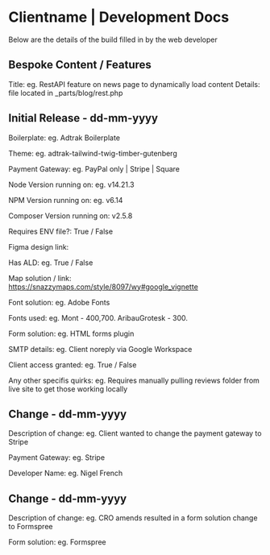 # Clientname | Development Docs

Below are the details of the build filled in by the web developer

## Bespoke Content / Features

Title: eg. RestAPI feature on news page to dynamically load content
Details: file located in _parts/blog/rest.php


## Initial Release - dd-mm-yyyy

Boilerplate: eg. Adtrak Boilerplate

Theme: eg. adtrak-tailwind-twig-timber-gutenberg

Payment Gateway: eg. PayPal only | Stripe | Square

Node Version running on: eg. v14.21.3

NPM Version running on: eg. v6.14

Composer Version running on: v2.5.8

Requires ENV file?: True / False

Figma design link:

Has ALD: eg. True / False

Map solution / link: https://snazzymaps.com/style/8097/wy#google_vignette

Font solution: eg. Adobe Fonts

Fonts used: eg. Mont - 400,700. AribauGrotesk - 300.

Form solution: eg. HTML forms plugin

SMTP details: eg. Client noreply via Google Workspace

Client access granted: eg. True / False

Any other specifis quirks: eg. Requires manually pulling reviews folder from live site to get those working locally

## Change - dd-mm-yyyy
Description of change: eg. Client wanted to change the payment gateway to Stripe

Payment Gateway: eg. Stripe

Developer Name: eg. Nigel French


## Change - dd-mm-yyyy
Description of change: eg. CRO amends resulted in a form solution change to Formspree

Form solution: eg. Formspree
